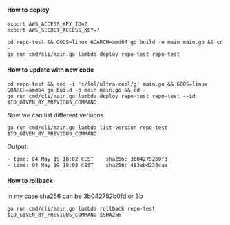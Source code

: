 #### How to deploy

```
export AWS_ACCESS_KEY_ID=?
export AWS_SECRET_ACCESS_KEY=?
```

```
cd repo-test && GOOS=linux GOARCH=amd64 go build -o main main.go && cd -
go run cmd/cli/main.go lambda deploy repo-test repo-test
```

#### How to update with new code

```
cd repo-test && sed -i 's/lol/ultra-cool/g' main.go && GOOS=linux GOARCH=amd64 go build -o main main.go && cd - 
go run cmd/cli/main.go lambda deploy repo-test repo-test --id $ID_GIVEN_BY_PREVIOUS_COMMAND
```

Now we can list different versions

```
go run cmd/cli/main.go lambda list-version repo-test $ID_GIVEN_BY_PREVIOUS_COMMAND
```

Output:
```
- time: 04 May 19 18:02 CEST    sha256: 3b042752b0fd
- time: 04 May 19 18:08 CEST    sha256: 483abd235caa
```

#### How to rollback

In my case sha256 can be 3b042752b0fd or 3b
```
go run cmd/cli/main.go lambda rollback repo-test $ID_GIVEN_BY_PREVIOUS_COMMAND $SHA256
```